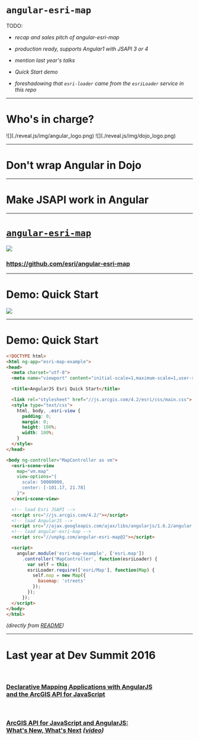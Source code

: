 # `angular-esri-map`

TODO:

- _recap and sales pitch of angular-esri-map_

- _production ready, supports Angular1 with JSAPI 3 or 4_

- _mention last year's talks_

- _Quick Start demo_

- _foreshadowing that `esri-loader` came from the `esriLoader` service in this repo_


---

# Who's in charge?

<p> <!-- .element: style="display: flex; align-items: center;" -->
  ![](./reveal.js/img/angular_logo.png)
  ![](./reveal.js/img/dojo_logo.png)
</p>

---
<!-- .slide: data-background="./reveal.js/img/angular_in_dojo.png" -->

# Don't wrap Angular in Dojo <!-- .element: style="margin-top: 42%; padding: 10px; color: white; background: rgba(128, 128, 128, 0.6)" -->

---
<!-- .slide: data-background="./reveal.js/img/jsapi_in_angular.png" -->

# Make JSAPI work in Angular <!-- .element: style="margin-top: 42%; padding: 10px; color: white; background: rgba(128, 128, 128, 0.6)" -->

---

# [`angular-esri-map`](https://github.com/esri/angular-esri-map)

![](./reveal.js/img/esri_github.png) <!-- .element: style="border-radius: 100%; box-shadow: 0 0 10px rgba(0, 0, 0, 0.15);" -->

### https://github.com/esri/angular-esri-map

---

# Demo: Quick Start

![](./reveal.js/img/angular-esri-map_quickstart_v2.png)

---

# Demo: Quick Start

```html
<!DOCTYPE html>
<html ng-app="esri-map-example">
<head>
  <meta charset="utf-8">
  <meta name="viewport" content="initial-scale=1,maximum-scale=1,user-scalable=no">

  <title>AngularJS Esri Quick Start</title>

  <link rel="stylesheet" href="//js.arcgis.com/4.2/esri/css/main.css">
  <style type="text/css">
    html, body, .esri-view {
      padding: 0;
      margin: 0;
      height: 100%;
      width: 100%;
    }
  </style>
</head>

<body ng-controller="MapController as vm">
  <esri-scene-view
    map="vm.map"
    view-options="{
      scale: 50000000,
      center: [-101.17, 21.78]
    }">
  </esri-scene-view>

  <!-- load Esri JSAPI -->
  <script src="//js.arcgis.com/4.2/"></script>
  <!-- load AngularJS -->
  <script src="//ajax.googleapis.com/ajax/libs/angularjs/1.6.2/angular.js"></script>
  <!-- load angular-esri-map -->
  <script src="//unpkg.com/angular-esri-map@2"></script>

  <script>
    angular.module('esri-map-example', ['esri.map'])
      .controller('MapController', function(esriLoader) {
        var self = this;
        esriLoader.require(['esri/Map'], function(Map) {
          self.map = new Map({
            basemap: 'streets'
          });
        });
      });
  </script>
</body>
</html>
```

_(directly from [README](https://github.com/Esri/angular-esri-map/blob/master/README.md#quick-start))_

---

# Last year at Dev Summit 2016

</br>

### [Declarative Mapping Applications with AngularJS </br> and the ArcGIS API for JavaScript](http://proceedings.esri.com/library/userconf/devsummit16/papers/dev_int_193.pdf)

</br>

### [ArcGIS API for JavaScript and AngularJS: </br> What's New, What's Next](https://jwasilgeo.github.io/esri-jsapi-and-angular-whats-next-dev-summit-2016)  _([video](http://arcg.is/2lQn5ps))_
